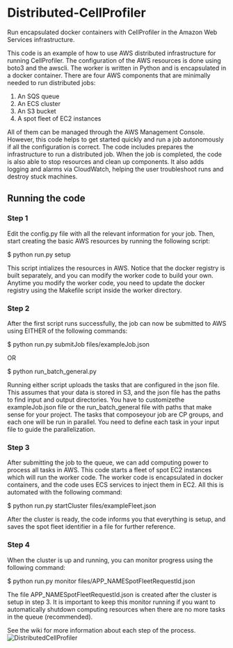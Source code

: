 # Distributed-CellProfiler
Run encapsulated docker containers with CellProfiler in the Amazon Web Services infrastructure.

This code is an example of how to use AWS distributed infrastructure for running CellProfiler.
The configuration of the AWS resources is done using boto3 and the awscli. The worker is written in Python 
and is encapsulated in a docker container. There are four AWS components that are minimally 
needed to run distributed jobs:

1. An SQS queue
2. An ECS cluster
3. An S3 bucket
4. A spot fleet of EC2 instances

All of them can be managed through the AWS Management Console. However, this code helps to get
started quickly and run a job autonomously if all the configuration is correct. The code includes 
prepares the infrastructure to run a distributed job. When the job is completed, the code is also 
able to stop resources and clean up components. It also adds logging and alarms via CloudWatch, 
helping the user troubleshoot runs and destroy stuck machines.

## Running the code

### Step 1
Edit the config.py file with all the relevant information for your job. Then, start creating 
the basic AWS resources by running the following script:

 $ python run.py setup

This script intializes the resources in AWS. Notice that the docker registry is built separately,
and you can modify the worker code to build your own. Anytime you modify the worker code, you need
to update the docker registry using the Makefile script inside the worker directory.

### Step 2
After the first script runs successfully, the job can now be submitted to AWS using EITHER of the 
following commands:

 $ python run.py submitJob files/exampleJob.json
 
 OR
 
 $ python run_batch_general.py

Running either script uploads the tasks that are configured in the json file. This assumes that your 
data is stored in S3, and the json file has the paths to find input and output directories. You have to 
customizethe exampleJob.json file or the run_batch_general file with paths that make sense for your project. 
The tasks that composeyour job are CP groups, and each one will be run in parallel. You need to define each 
task in your input file to guide the parallelization.

### Step 3
After submitting the job to the queue, we can add computing power to process all tasks in AWS. This
code starts a fleet of spot EC2 instances which will run the worker code. The worker code is encapsulated
in docker containers, and the code uses ECS services to inject them in EC2. All this is automated
with the following command:

 $ python run.py startCluster files/exampleFleet.json

After the cluster is ready, the code informs you that everything is setup, and saves the spot fleet identifier 
in a file for further reference.

### Step 4
When the cluster is up and running, you can monitor progress using the following command:

 $ python run.py monitor files/APP_NAMESpotFleetRequestId.json

The file APP_NAMESpotFleetRequestId.json is created after the cluster is setup in step 3. It is 
important to keep this monitor running if you want to automatically shutdown computing resources
when there are no more tasks in the queue (recommended).

See the wiki for more information about each step of the process.
![DistributedCellProfiler](https://user-images.githubusercontent.com/6721515/112663404-2a58c580-8e2f-11eb-8ff9-68ab2b1a1b70.png)

